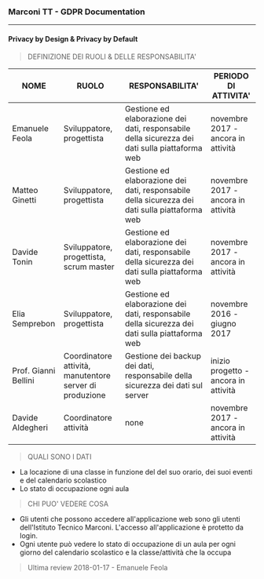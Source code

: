 ### Marconi TT - GDPR Documentation
***
#### Privacy by Design & Privacy by Default
> DEFINIZIONE DEI RUOLI & DELLE RESPONSABILITA'

| NOME                 | RUOLO                                                   | RESPONSABILITA'                                                                                | PERIODO DI ATTIVITA'                 |
| -------------------- | ------------------------------------------------------- | ---------------------------------------------------------------------------------------------- | ------------------------------------ |
| Emanuele Feola       | Sviluppatore, progettista                               | Gestione ed elaborazione dei dati, responsabile della sicurezza dei dati sulla piattaforma web | novembre 2017 - ancora in attività   |
| Matteo Ginetti       | Sviluppatore, progettista                               | Gestione ed elaborazione dei dati, responsabile della sicurezza dei dati sulla piattaforma web | novembre 2017 - ancora in attività   |
| Davide Tonin         | Sviluppatore, progettista, scrum master                 | Gestione ed elaborazione dei dati, responsabile della sicurezza dei dati sulla piattaforma web | novembre 2017 - ancora in attività   |
| Elia Semprebon       | Sviluppatore, progettista                               | Gestione ed elaborazione dei dati, responsabile della sicurezza dei dati sulla piattaforma web | novembre 2016 - giugno 2017          |
| Prof. Gianni Bellini | Coordinatore attività, manutentore server di produzione | Gestione dei backup dei dati, responsabile  della sicurezza dei dati sul server                                                    | inizio progetto - ancora in attività |
| Davide Aldegheri     | Coordinatore attività                                   | none                                                                                           | novembre 2017 - ancora in attività   |

> QUALI SONO I DATI 
* La locazione di una classe in funzione del del suo orario, dei suoi eventi e del calendario scolastico
* Lo stato di occupazione ogni aula
> CHI PUO' VEDERE COSA
* Gli utenti che possono accedere all'applicazione web sono gli utenti dell'Istituto Tecnico Marconi. L'accesso all'applicazione è protetto da login.
* Ogni utente può vedere lo stato di occupazione di un aula per ogni giorno del calendario scolastico e la classe/attività che la occupa

> Ultima review 2018-01-17 - Emanuele Feola